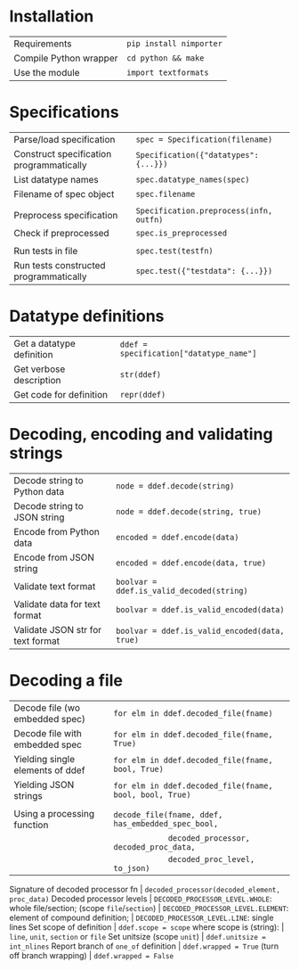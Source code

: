 # Installation

|                             |                                   |
| --------------------------  | --------------------------------- |
Requirements                  | `pip install nimporter`
Compile Python wrapper        | `cd python && make`
Use the module                | `import textformats`

# Specifications

|                             |                                   |
| --------------------------  | --------------------------------- |
Parse/load specification    | `spec = Specification(filename)`
Construct specification programmatically | `Specification({"datatypes": {...}})`
List datatype names         | `spec.datatype_names(spec)`
Filename of spec object     | `spec.filename`
                            |
Preprocess specification    | `Specification.preprocess(infn, outfn)`
Check if preprocessed       | `spec.is_preprocessed`
                            |
Run tests in file           | `spec.test(testfn)`
Run tests constructed programmatically | `spec.test({"testdata": {...}})`


# Datatype definitions

|                           |                                   |
| ------------------------- | --------------------------------- |
Get a datatype definition   | `ddef = specification["datatype_name"]`
Get verbose description     | `str(ddef)`
Get code for definition     | `repr(ddef)`


# Decoding, encoding and validating strings

|                             |                                   |
| --------------------------  | --------------------------------- |
Decode string to Python data  | `node = ddef.decode(string)`
Decode string to JSON string  | `node = ddef.decode(string, true)`
Encode from Python data       | `encoded = ddef.encode(data)`
Encode from JSON string       | `encoded = ddef.encode(data, true)`
Validate text format          | `boolvar = ddef.is_valid_decoded(string)`
Validate data for text format | `boolvar = ddef.is_valid_encoded(data)`
Validate JSON str for text format | `boolvar = ddef.is_valid_encoded(data, true)`

# Decoding a file

|                                 |                                   |
| ------------------------------- | --------------------------------- |
Decode file (wo embedded spec)    | `for elm in ddef.decoded_file(fname)`
Decode file with embedded spec    | `for elm in ddef.decoded_file(fname, True)`
Yielding single elements of ddef  | `for elm in ddef.decoded_file(fname, bool, True)`
Yielding JSON strings             | `for elm in ddef.decoded_file(fname, bool, bool, True)`
                                  |
Using a processing function       | `decode_file(fname, ddef, has_embedded_spec_bool,`
                                  | `            decoded_processor, decoded_proc_data,`
                                  | `            decoded_proc_level, to_json)`

Signature of decoded processor fn    | `decoded_processor(decoded_element, proc_data)`
Decoded processor levels             | `DECODED_PROCESSOR_LEVEL.WHOLE`: whole file/section;
(scope `file`/`section`)             | `DECODED_PROCESSOR_LEVEL.ELEMENT`: element of compound definition;
                                     | `DECODED_PROCESSOR_LEVEL.LINE`: single lines
Set scope of definition              | `ddef.scope = scope`
where scope is (string):             | `line`, `unit`, `section` or `file`
Set unitsize (scope `unit`)          | `ddef.unitsize = int_nlines`
Report branch of `one_of` definition | `ddef.wrapped = True`
(turn off branch wrapping)           | `ddef.wrapped = False`
